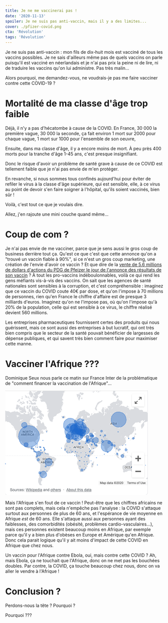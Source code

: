 ```yaml
---
title: Je ne me vaccinerai pas !
date: '2020-11-13'
spoiler: Je ne suis pas anti-vaccin, mais il y a des limites...
cover: ./pfizer-covid.png
cta: 'Révolution'
tags: 'Révolution'
---
```


Je ne suis pas anti-vaccin : mon fils de dix-huit mois est vacciné de tous les vaccins possibles. Je ne sais d'ailleurs même pas de quels vaccins on parle puisqu'il est vacciné en néerlandais et je n'ai pas prix la peine ni de lire, ni de traduire les vaccins qu'on lui administre. Pas très malin...

Alors pourquoi, me demandez-vous, ne voudrais-je pas me faire vacciner contre cette COVID-19 ?

# Mortalité de ma classe d'âge trop faible

Déjà, il n'y a pas d'hécatombe à cause de la COVID. En France, 30 000 la première vague, 30 000 la seconde, ça fait environ 1 mort sur 2000 pour chaque vague, 1 mort sur 1000 pour l'ensemble de son oeuvre,

Ensuite, dans ma classe d'âge, il y a encore moins de mort. À peu près 400 morts pour la tranche d'âge 1-45 ans, c'est presque insignifiant.

Donc le risque d'avoir un problème de santé grave à cause de ce COVID est tellement faible que je n'ai pas envie de m'en protéger.

En revanche, si nous sommes tous confinés aujourd'hui pour éviter de refiler le virus à la classe d'âge supérieure, qui est sensible, elle, à ce virus au point de devoir s'en faire soigner à l'hôpital, qu'ils soient vaccinés, bien sûr !

Voilà, c'est tout ce que je voulais dire.

Allez, j'en rajoute une mini couche quand même...

# Coup de com ?

Je n'ai pas envie de me vacciner, parce que je sens aussi le gros coup de business derrière tout ça. Qu'est ce que c'est que cette annonce qu'on a "trouvé un vaccin fiable à 90%", si ce n'est un gros coup marketing, une création de l'envie d'avoir ce vaccin ? Et que dire de la [vente de 5.6 millions de dollars d'actions du PDG de Pfeizer le jour de l'annonce des résultats de son vaccin](https://www.leparisien.fr/economie/le-pdg-de-pfizer-vend-pour-5-6-millions-de-dollars-d-actions-le-jour-de-l-annonce-des-resultats-de-son-vaccin-11-11-2020-8407920.php) ? À tout les pro-vaccins indéboulonnables, voilà ce qui rend les gens méfiants vis-à-vis des vaccins. On sait que les agences de santé nationales sont sensibles à la corruption, et c'est compréhensible : imaginez que ce vaccin du COVID coute 40€ par dose, et qu'on l'impose à 70 millions de personnes, rien qu'en France le chiffre d'affaire est de presque 3 milliards d'euros. Imaginez qu'on ne l'impose pas, où qu'on l'impose qu'à 20% de la population, celle qui est sensible à ce virus, le chiffre réalisé devient 560 millions.

Les entreprises pharmaceutiques fournissent certes des produits qui nous guérissent, mais ce sont aussi des entreprises à but lucratif, qui ont très bien compris que le secteur de la santé pouvait bénéficier de largesses de dépense publiques, et qui savent très bien comment faire pour maximiser cette manne.

# Vacciner l'Afrique ???

Dominique Seux nous parle ce matin sur France Inter de la problématique de "comment financer la vaccination de l'Afrique"...

![Nombre de morts du COVID sur le globe](./carte-covid-monde.png)

Mais l'Afrique s'en fout de ce vaccin ! Peut-être que les chiffres africains ne sont pas complets, mais cela n'empêche pas l'analyse : la COVID s'attaque surtout aux personnes de plus de 60 ans, et l'espérance de vie moyenne en Afrique _est_ de 60 ans. Elle s'attaque aussi aux personnes ayant des faiblesses, des comorbidités (obésité, problèmes cardio-vasculaires...), mais ces personnes existent beaucoup moins en Afrique, par exemple parce qu'il y a bien plus d'obèses en Europe et Amérique qu'en Afrique. Donc cela parait logique qu'il y ait moins d'impact de cette COVID en Afrique que chez nous.

Un vaccin pour l'Afrique contre Ebola, oui, mais contre cette COVID ? Ah, mais Ebola, ça ne touchait que l'Afrique, donc on ne met pas les bouchées doubles. Par contre, la COVID, ça touche beaucoup chez nous, donc on va aller le vendre à l'Afrique !

# Conclusion ?

Perdons-nous la tête ? Pourquoi ?

Pourquoi ???

